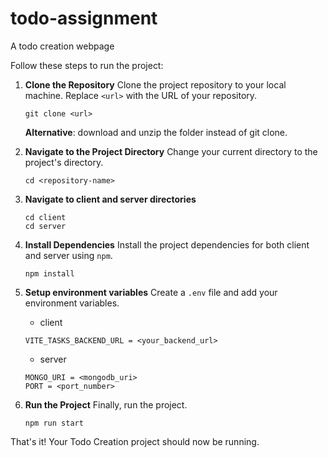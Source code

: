 # todo-assignment
A todo creation webpage


Follow these steps to run the project:


1. **Clone the Repository**
   Clone the project repository to your local machine. Replace `<url>` with the URL of your repository.
   ```
   git clone <url>
   ```
   **Alternative**: download and unzip the folder instead of git clone.

2. **Navigate to the Project Directory**
   Change your current directory to the project's directory.
   ```
   cd <repository-name>
   ```
3. **Navigate to client and server directories**
    ```
    cd client
    cd server
    ```

4. **Install Dependencies**
   Install the project dependencies for both client and server using `npm`.
   ```
   npm install
   ```

5. **Setup environment variables**
   Create a `.env` file and add your environment variables.

    - client
   ```
   VITE_TASKS_BACKEND_URL = <your_backend_url>
   ```
   - server
   
    ```
    MONGO_URI = <mongodb_uri>
    PORT = <port_number>
    ```


6. **Run the Project**
   Finally, run the project.
   ```
   npm run start
   ```



That's it! Your Todo Creation project should now be running.

